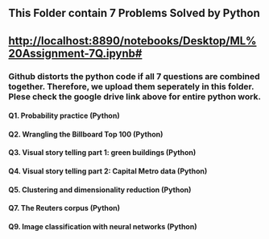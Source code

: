 ## This Folder contain 7 Problems Solved by Python
## [http://localhost:8890/notebooks/Desktop/ML%20Assignment-7Q.ipynb#](https://drive.google.com/drive/u/0/folders/1Evd_JInr8lXiiwdz4esI3dXLwWog3hvw)
### Github distorts the python code if all 7 questions are combined together. Therefore, we upload them seperately in this folder. Plese check the google drive link above for entire python work. 
#### Q1. Probability practice (Python)
#### Q2. Wrangling the Billboard Top 100 (Python)
#### Q3. Visual story telling part 1: green buildings (Python)
#### Q4. Visual story telling part 2: Capital Metro data (Python)
#### Q5. Clustering and dimensionality reduction (Python)
#### Q7. The Reuters corpus (Python)
#### Q9. Image classification with neural networks (Python)
